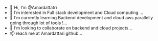 - 👋 Hi, I’m @Amardattatri
- 👀 I’m interested in Full stack development and Cloud computing ...
- 🌱 I’m currently learning Backend development and cloud aws parallelly going through lot of tools !...
- 💞️ I’m looking to collaborate on backend and cloud projects...
- 📫 reach me at Amardattari github...

<!---
Amardattatri/Amardattatri is a ✨ special ✨ repository because its `README.md` (this file) appears on your GitHub profile.
You can click the Preview link to take a look at your changes.
--->
